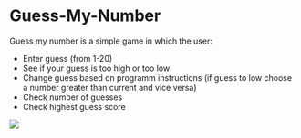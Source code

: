 # Guess-My-Number

Guess my number is a simple game in which the user:

- Enter guess (from 1-20)
- See if your guess is too high or too low
- Change guess based on programm instructions (if guess to low choose a number greater than current and vice versa)
- Check number of guesses 
- Check highest guess score

<img src="https://github.com/somekindofwallflower/guess-my-number/blob/master/guess_my_number.gif" />
